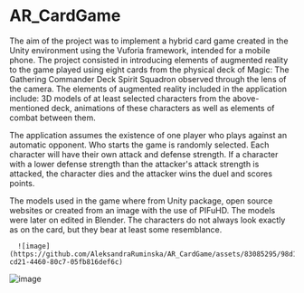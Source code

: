 # AR_CardGame

The aim of the project was to implement a hybrid card game created in the Unity environment using the Vuforia framework, intended for a mobile phone. The project consisted in introducing elements of augmented reality to the game played using eight cards from the physical deck of Magic: The Gathering Commander Deck Spirit Squadron observed through the lens of the camera. The elements of augmented reality included in the application include: 3D models of at least selected characters from the above-mentioned deck, animations of these characters as well as elements of combat between them.

The application assumes the existence of one player who plays against an automatic opponent. Who starts the game is randomly selected. Each character will have their own attack and defense strength. If a character with a lower defense strength than the attacker's attack strength is attacked, the character dies and the attacker wins the duel and scores points.

The models used in the game where from Unity package, open source websites or created from an image with the use of PIFuHD. The models were later on edited in Blender. The characters do not always look exactly as on the card, but they bear at least some resemblance.

      ![image](https://github.com/AleksandraRuminska/AR_CardGame/assets/83085295/98d17324-cd21-4460-80c7-05fb816def6c)

 ![image](https://github.com/AleksandraRuminska/AR_CardGame/assets/83085295/1c7124d0-2629-4f39-ac1a-16b192e4d80d)
